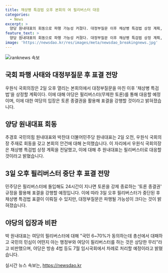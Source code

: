 ```yaml
---
title: 채상병 특검법 오후 본회의 여 필리버스터 대응
categories:
  - News
excerpt: >
  양당 원내대표의 회동으로 파행 가능성 커졌다. 대정부질문 이후 채상병 특검법 상정 계획, 여당 필리버스터로 대응 예정. 3일 필리버스터 중단 후 표결 전망. 필리버스터에 대해 여당은 토론 종결권을 활용해 표결 강행 방침. 대신 3일과 4일 대정부질문 파행 가능성 큼. 야당은 방송 4법 등 7월 임시국회에서 처리할 예정.
feature_text: >
  양당 원내대표의 회동으로 파행 가능성 커졌다. 대정부질문 이후 채상병 특검법 상정 계획, 여당 필리버스터로 대응 예정. 3일 필리버스터 중단 후 표결 전망. 필리버스터에 대해 여당은 토론 종결권을 활용해 표결 강행 방침. 대신 3일과 4일 대정부질문 파행 가능성 큼. 야당은 방송 4법 등 7월 임시국회에서 처리할 예정.
image: 'https://newsdao.kr/res/images/meta/newsdao_breakingnews.jpg'
---
```


<p><img src="https://newsdao.kr/res/images/meta/newsdao_breakingnews.jpg" alt="ranknews 속보" /></p>

<h2 data-ke-size="size26">국회 파행 사태와 대정부질문 후 표결 전망</h2>

<p>우원식 국회의장은 2일 오후 열리는 본회의에서 대정부질문을 마친 이후 '채상병 특검법'을 상정할 계획이다. 이에 대해 야당은 필리버스터(무제한 토론)를 통해 대응할 예정이며, 이에 대한 여당의 입장은 토론 종결권을 활용해 표결을 강행할 것이라고 밝혀졌습니다.</p>

<h2 data-ke-size="size26">양당 원내대표 회동</h2>

<p>추경호 국민의힘 원내대표와 박찬대 더불어민주당 원내대표는 2일 오전, 우원식 국회의장 주재로 회동을 갖고 본회의 안건에 대해 논의했습니다. 이 자리에서 우원식 국회의장은 채상병 특검법 상정 계획을 전달했고, 이에 대해 추 원내대표는 필리버스터로 대응할 것이라고 밝혔습니다.</p>

<h2 data-ke-size="size26">3일 오후 필리버스터 중단 후 표결 전망</h2>

<p>민주당은 필리버스터에 돌입해도 24시간이 지나면 토론을 강제 종료하는 '토론 종결권' 규정을 활용해 표결을 강행할 예정입니다. 이에 따라 3일 오후 필리버스터가 중단된 후 채상병 특검법 표결이 이뤄질 수 있지만, 대정부질문은 파행될 가능성이 크다는 것이 밝혀졌습니다.</p>

<h2 data-ke-size="size26">야당의 입장과 비판</h2>

<p>박 원내대표는 여당의 필리버스터에 대해 "국민 6~70%가 동의하는데 총선에서 대패하고 국민의 민심이 어떤지 아는 행정부와 여당이 필리버스터를 하는 것은 상당한 무리"라고 비판했으며, 야당은 방송 4법 등도 7월 임시국회에서 차례로 처리할 예정이라고 밝혔습니다.</p>
실시간 뉴스 속보는, <a href="https://newsdao.kr" rel="dofollow">https://newsdao.kr</a>


